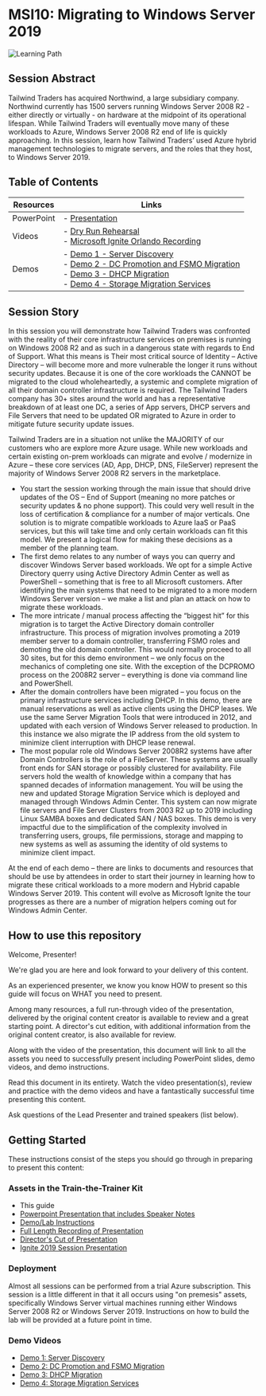 # MSI10: Migrating to Windows Server 2019

![Learning Path](https://img.shields.io/badge/Learning%20Path-MSI-fe5e00?logo=microsoft)

## Session Abstract
Tailwind Traders has acquired Northwind, a large subsidiary company. Northwind currently has 1500 servers running Windows Server 2008 R2 - either directly or virtually - on hardware at the midpoint of its operational lifespan. While Tailwind Traders will eventually move many of these workloads to Azure, Windows Server 2008 R2 end of life is quickly approaching. In this session, learn how Tailwind Traders’ used Azure hybrid management technologies to migrate servers, and the roles that they host, to Windows Server 2019.

## Table of Contents

| Resources         | Links                            |
|-------------------|----------------------------------|
| PowerPoint        | - [Presentation](presentations.md) |
| Videos            | - [Dry Run Rehearsal](https://globaleventcdn.blob.core.windows.net/assets/msi/msi10/msi10-Migrating%20to%202019%20-%20v2.mp4) <br/>- [Microsoft Ignite Orlando Recording](https://globaleventcdn.blob.core.windows.net/assets/msi/msi10/MSI_10_IGNITE.mp4)  |
| Demos             | - [Demo 1 - Server Discovery](https://globaleventcdn.blob.core.windows.net/assets/msi/msi10/MSI-10-Demo-1-Discovery.mp4)  <br/>- [Demo 2 - DC Promotion and FSMO Migration](https://globaleventcdn.blob.core.windows.net/assets/msi/msi10/MSI-10-Demo-2-DCPromoFSMO.mp4)  <br/>- [Demo 3 - DHCP Migration](https://globaleventcdn.blob.core.windows.net/assets/msi/msi10/MSI-10-Demo-3-dhcp-migration-msi10.mp4)  <br/>- [Demo 4 - Storage Migration Services](https://globaleventcdn.blob.core.windows.net/assets/msi/msi10/MSI-10-Demo-4-Edit.mp4) |

## Session Story
In this session you will demonstrate how Tailwind Traders was confronted with the reality of their core infrastructure services on premises is running on Windows 2008 R2 and as such in a dangerous state with regards to End of Support. What this means is Their most critical source of Identity – Active Directory – will become more and more vulnerable the longer it runs without security updates. Because it is one of the core workloads the CANNOT be migrated to the cloud wholeheartedly, a systemic and complete migration of all their domain controller infrastructure is required. The Tailwind Traders company has 30+ sites around the world and has a representative breakdown of at least one DC, a series of App servers, DHCP servers and File Servers that need to be updated OR migrated to Azure in order to mitigate future security update issues.

Tailwind Traders are in a situation not unlike the MAJORITY of our customers who are explore more Azure usage. While new workloads and certain existing on-prem workloads can migrate and evolve / modernize in Azure – these core services (AD, App, DHCP, DNS, FileServer) represent the majority of Windows Server 2008 R2 servers in the marketplace.
<ul>
<li>You start the session working through the main issue that should drive updates of the OS – End of Support (meaning no more patches or security updates & no phone support). This could very well result in the loss of certification & compliance for a number of major verticals. One solution is to migrate compatible workloads to Azure IaaS or PaaS services, but this will take time and only certain workloads can fit this model. We present a logical flow for making these decisions as a member of the planning team.</li>
<li>The first demo relates to any number of ways you can querry and discover Windows Server based workloads. We opt for a simple Active Directory querry using Active Directory Admin Center as well as PowerShell – something that is free to all Microsoft customers. After identifying the main systems that need to be migrated to a more modern Windows Server version – we make a list and plan an attack on how to migrate these workloads.</li> 
<li>The more intricate / manual process affecting the “biggest hit” for this migration is to target the Active Directory domain controller infrastructure. This process of migration involves promoting a 2019 member server to a domain controller, transferring FSMO roles and demoting the old domain controller. This would normally proceed to all 30 sites, but for this demo environment – we only focus on the mechanics of completing one site. With the exception of the DCPROMO process on the 2008R2 server – everything is done via command line and PowerShell.</li>
<li>After the domain controllers have been migrated –  you focus on the primary infrastructure services including DHCP. In this demo, there are manual reservations as well as active clients using the DHCP leases. We use the same Server Migration Tools that were introduced in 2012, and updated with each version of Windows Server released to production. In this instance we also migrate the IP address from the old system to minimize client interruption with DHCP lease renewal.</li>
<li>The most popular role old Windows Server 2008R2 systems have after Domain Controllers is the role of a FileServer. These systems are usually front ends for SAN storage or possibly clustered for availability. File servers hold the wealth of knowledge within a company that has spanned decades of information management. You will be using the new and updated Storage Migration Service which is deployed and managed through Windows Admin Center. This system can now migrate file servers and File Server Clusters from 2003 R2 up to 2019 including Linux SAMBA boxes and dedicated SAN / NAS boxes. This demo is very impactful due to the simplification of the complexity involved in transferring users, groups, file permissions, storage and mapping to new systems as well as assuming the identity of old systems to minimize client impact.</li> 
</ul>
At the end of each demo – there are links to documents and resources that should be use by attendees in order to start their journey in learning how to migrate these critical workloads to a more modern and Hybrid capable Windows Server 2019. This content will evolve as Microsoft Ignite the tour progresses as there are a number of migration helpers coming out for Windows Admin Center. 

## How to use this repository
Welcome, Presenter!

We're glad you are here and look forward to your delivery of this content.

As an experienced presenter, we know you know HOW to present so this guide will focus on WHAT you need to present.

Among many resources, a full run-through video of the presentation, delivered by the original content creator is available to review and a great starting point. A director's cut edition, with additional information from the original content creator, is also available for review.

Along with the video of the presentation, this document will link to all the assets you need to successfully present including PowerPoint slides, demo videos, and demo instructions.

Read this document in its entirety. Watch the video presentation(s), review and practice with the demo videos and have a fantastically successful time presenting this content.

Ask questions of the Lead Presenter and trained speakers (list below).

## Getting Started
These instructions consist of the steps you should go through in preparing to present this content:

### Assets in the Train-the-Trainer Kit


- This guide
- [Powerpoint Presentation that includes Speaker Notes](https://globaleventcdn.blob.core.windows.net/assets/msi/msi10/msi10.pptx)
- [Demo/Lab Instructions](#)
- [Full Length Recording of Presentation](https://globaleventcdn.blob.core.windows.net/assets/msi/msi10/msi10-Migrating%20to%202019%20-%20v2.mp4)
- [Director's Cut of Presentation](#)
- [Ignite 2019 Session Presentation](https://globaleventcdn.blob.core.windows.net/assets/msi/msi10/MSI_10_IGNITE.mp4)


### Deployment

Almost all sessions can be performed from a trial Azure subscription. This session is a little different in that it all occurs using "on premesis" assets, specifically Windows Server virtual machines running either Windows Server 2008 R2 or Windows Server 2019. Instructions on how to build the lab will be provided at a future point in time. 

### Demo Videos


- [Demo 1: Server Discovery](https://globaleventcdn.blob.core.windows.net/assets/msi/msi10/MSI-10-Demo-1-Discovery.mp4)
- [Demo 2: DC Promotion and FSMO Migration](https://globaleventcdn.blob.core.windows.net/assets/msi/msi10/MSI-10-Demo-2-DCPromoFSMO.mp4)
- [Demo 3: DHCP Migration](https://globaleventcdn.blob.core.windows.net/assets/msi/msi10/MSI-10-Demo-3-dhcp-migration-msi10.mp4)
- [Demo 4: Storage Migration Services](https://globaleventcdn.blob.core.windows.net/assets/msi/msi10/MSI-10-Demo-4-Edit.mp4)

